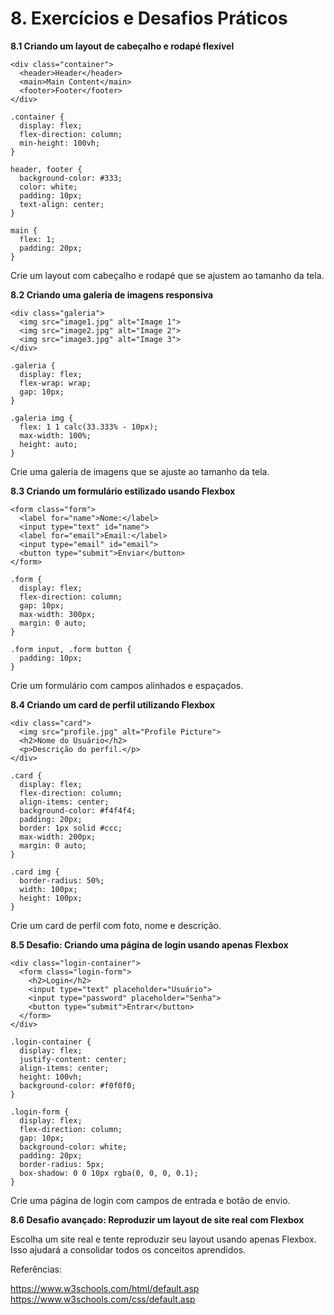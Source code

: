 # 8. Exercícios e Desafios Práticos

**8.1 Criando um layout de cabeçalho e rodapé flexível**
```
<div class="container">
  <header>Header</header>
  <main>Main Content</main>
  <footer>Footer</footer>
</div>
```
```
.container {
  display: flex;
  flex-direction: column;
  min-height: 100vh;
}

header, footer {
  background-color: #333;
  color: white;
  padding: 10px;
  text-align: center;
}

main {
  flex: 1;
  padding: 20px;
}
```

Crie um layout com cabeçalho e rodapé que se ajustem ao tamanho da tela.

**8.2 Criando uma galeria de imagens responsiva**
```
<div class="galeria">
  <img src="image1.jpg" alt="Image 1">
  <img src="image2.jpg" alt="Image 2">
  <img src="image3.jpg" alt="Image 3">
</div>
```

```
.galeria {
  display: flex;
  flex-wrap: wrap;
  gap: 10px;
}

.galeria img {
  flex: 1 1 calc(33.333% - 10px);
  max-width: 100%;
  height: auto;
}
```

Crie uma galeria de imagens que se ajuste ao tamanho da tela.

**8.3 Criando um formulário estilizado usando Flexbox**
```
<form class="form">
  <label for="name">Nome:</label>
  <input type="text" id="name">
  <label for="email">Email:</label>
  <input type="email" id="email">
  <button type="submit">Enviar</button>
</form>
```
```
.form {
  display: flex;
  flex-direction: column;
  gap: 10px;
  max-width: 300px;
  margin: 0 auto;
}

.form input, .form button {
  padding: 10px;
}
```

Crie um formulário com campos alinhados e espaçados.

**8.4 Criando um card de perfil utilizando Flexbox**
```
<div class="card">
  <img src="profile.jpg" alt="Profile Picture">
  <h2>Nome do Usuário</h2>
  <p>Descrição do perfil.</p>
</div>
```
```
.card {
  display: flex;
  flex-direction: column;
  align-items: center;
  background-color: #f4f4f4;
  padding: 20px;
  border: 1px solid #ccc;
  max-width: 200px;
  margin: 0 auto;
}

.card img {
  border-radius: 50%;
  width: 100px;
  height: 100px;
}
```

Crie um card de perfil com foto, nome e descrição.

**8.5 Desafio: Criando uma página de login usando apenas Flexbox**
```
<div class="login-container">
  <form class="login-form">
    <h2>Login</h2>
    <input type="text" placeholder="Usuário">
    <input type="password" placeholder="Senha">
    <button type="submit">Entrar</button>
  </form>
</div>
```
```
.login-container {
  display: flex;
  justify-content: center;
  align-items: center;
  height: 100vh;
  background-color: #f0f0f0;
}

.login-form {
  display: flex;
  flex-direction: column;
  gap: 10px;
  background-color: white;
  padding: 20px;
  border-radius: 5px;
  box-shadow: 0 0 10px rgba(0, 0, 0, 0.1);
}
```

Crie uma página de login com campos de entrada e botão de envio.

**8.6 Desafio avançado: Reproduzir um layout de site real com Flexbox**

Escolha um site real e tente reproduzir seu layout usando apenas Flexbox. Isso ajudará a consolidar todos os conceitos aprendidos.

Referências:

https://www.w3schools.com/html/default.asp
https://www.w3schools.com/css/default.asp
